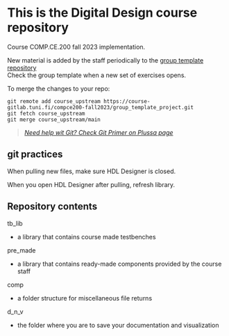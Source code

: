 # This is the Digital Design course repository

Course COMP.CE.200 fall 2023 implementation.

New material is added by the staff periodically to the [group template repository](https://course-gitlab.tuni.fi/compce200-fall2023/group_template_project)\
Check the group template when a new set of exercises opens.

To merge the changes to your repo:
```
git remote add course_upstream https://course-gitlab.tuni.fi/compce200-fall2023/group_template_project.git
git fetch course_upstream
git merge course_upstream/main
```

> [*Need help wit Git? Check Git Primer on Plussa page*](https://plus.tuni.fi/comp.ce.200/fall-2023/practices/GitPrimer/)

## git practices

When pulling new files, make sure HDL Designer is closed.

When you open HDL Designer after pulling, refresh library.

## Repository contents

tb_lib

* a library that contains course made testbenches

pre_made

* a library that contains ready-made components provided by the course staff

comp

* a folder structure for miscellaneous file returns

d_n_v

* the folder where you are to save your documentation and visualization
